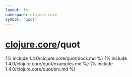 ```yaml
---
layout: fn
namespace: clojure.core
symbol: "quot"
---
```


# [clojure.core](../)/quot

{% include 1.4.0/clojure.core/quot/docs.md %}
{% include 1.4.0/clojure.core/quot/examples.md %}
{% include 1.4.0/clojure.core/quot/src.md %}

